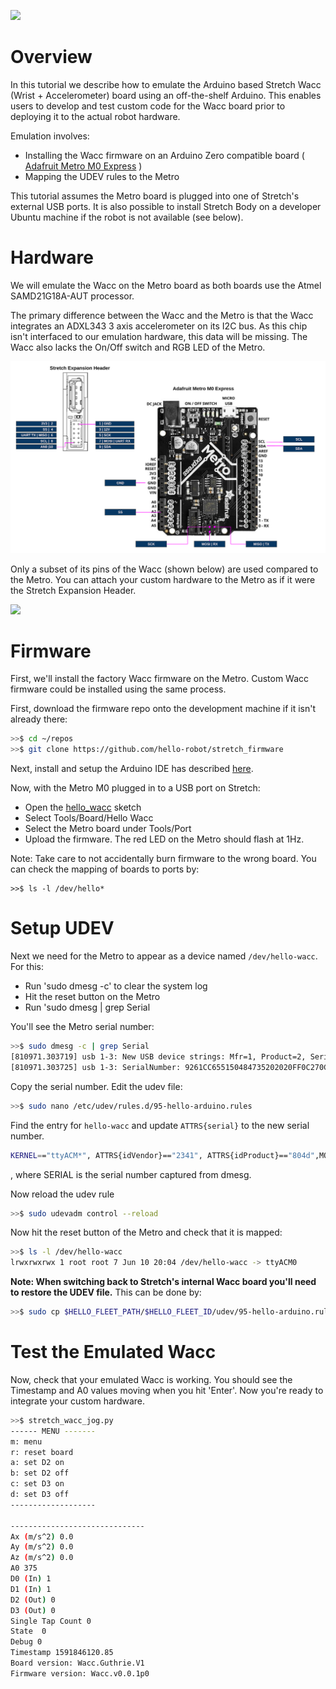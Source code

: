 ![](../../images/HelloRobotLogoBar.png)

# Overview

In this tutorial we describe how to emulate the Arduino based Stretch Wacc (Wrist + Accelerometer) board using an off-the-shelf Arduino. This enables users to develop and test custom code for the Wacc board prior to deploying it to the actual robot hardware.

Emulation involves:

* Installing the Wacc firmware on an Arduino Zero compatible board ( [Adafruit Metro M0 Express](https://www.adafruit.com/product/3505) )
* Mapping the UDEV rules to the Metro

This tutorial assumes the Metro board is plugged into one of Stretch's external USB ports. It is also possible to install Stretch Body on a developer Ubuntu machine if the robot is not available (see below).

# Hardware

We will emulate the Wacc on the Metro board as both boards use the Atmel SAMD21G18A-AUT processor.  

The primary difference between the Wacc and the Metro is that the Wacc integrates an ADXL343 3 axis accelerometer on its I2C bus. As this chip isn't interfaced to our emulation hardware, this data will be missing. The Wacc also lacks the On/Off switch and RGB LED of the Metro.

![](../../images/wacc_metro.png)

Only a subset of its pins of the Wacc (shown below) are used compared to the Metro. You can attach your custom hardware to the Metro as if it were the Stretch Expansion Header.

![](../../images/wrist_expansion_schematic_rs.png)

# Firmware

First, we'll install the factory Wacc firmware on the Metro. Custom Wacc firmware could be installed using the same process.

First, download the firmware repo onto the development machine if it isn't already there:

```bash
>>$ cd ~/repos
>>$ git clone https://github.com/hello-robot/stretch_firmware
```

Next, install and setup the Arduino IDE has described [here](../../README.md).

Now, with the Metro M0 plugged in to a USB port on Stretch:

* Open the [hello_wacc](../../arduino/hello_wacc/hello_wacc.ino) sketch
* Select Tools/Board/Hello Wacc
* Select the Metro board under Tools/Port 
* Upload the firmware. The red LED on the Metro should flash at 1Hz.

Note: Take care to not accidentally burn firmware to the wrong board. You can check the mapping of boards to ports by:

```
>>$ ls -l /dev/hello*
```

# Setup UDEV

Next we need for the Metro to appear as a device named `/dev/hello-wacc`. For this:

* Run 'sudo dmesg -c' to clear the system log
* Hit the reset button on the Metro
* Run 'sudo dmesg | grep Serial

You'll see the Metro serial number:

```bash
>>$ sudo dmesg -c | grep Serial
[810971.303719] usb 1-3: New USB device strings: Mfr=1, Product=2, SerialNumber=3
[810971.303725] usb 1-3: SerialNumber: 9261CC655150484735202020FF0C270C

```

Copy the serial number.  Edit the udev file:

```bash
>>$ sudo nano /etc/udev/rules.d/95-hello-arduino.rules
```

Find the entry for `hello-wacc` and update `ATTRS{serial}` to the new serial number.

```bash
KERNEL=="ttyACM*", ATTRS{idVendor}=="2341", ATTRS{idProduct}=="804d",MODE:="0666", ATTRS{serial}=="SERIAL", SYMLINK+="hello-wacc", ENV{ID_MM_DEVICE_IGNORE}="1"
```

, where SERIAL is the serial number captured from dmesg.

Now reload the udev rule

```bash
>>$ sudo udevadm control --reload
```

Now hit the reset button of the Metro and check that it is mapped:

```bash
>>$ ls -l /dev/hello-wacc 
lrwxrwxrwx 1 root root 7 Jun 10 20:04 /dev/hello-wacc -> ttyACM0
```

**Note: When switching back to Stretch's internal Wacc board you'll need to restore the UDEV file.** This can be done by:

```bash
>>$ sudo cp $HELLO_FLEET_PATH/$HELLO_FLEET_ID/udev/95-hello-arduino.rules /etc/udev/rules.d/
```

# Test the Emulated Wacc

Now, check that your emulated Wacc is working. You should see the Timestamp and A0 values moving when you hit 'Enter'. Now you're ready to integrate your custom hardware.

```bash
>>$ stretch_wacc_jog.py 
------ MENU -------
m: menu
r: reset board
a: set D2 on
b: set D2 off
c: set D3 on
d: set D3 off
-------------------

------------------------------
Ax (m/s^2) 0.0
Ay (m/s^2) 0.0
Az (m/s^2) 0.0
A0 375
D0 (In) 1
D1 (In) 1
D2 (Out) 0
D3 (Out) 0
Single Tap Count 0
State  0
Debug 0
Timestamp 1591846120.85
Board version: Wacc.Guthrie.V1
Firmware version: Wacc.v0.0.1p0

```





